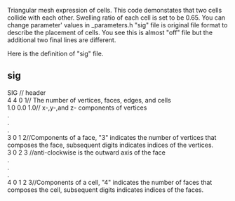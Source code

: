 Triangular mesh expression of cells.
This code demonstates that two cells collide with each other.
Swelling ratio of each cell is set to be 0.65.
You can change parameter' values in _parameters.h
"sig" file is original file format to describe the placement of cells.
You see this is almost "off" file but the additional two final lines are different.

Here is the definition of "sig" file.
## sig ##
SIG // header <br>
4 4 0 1// The number of vertices, faces, edges, and cells<br>
1.0 0.0 1.0// x-,y-,and z- components of vertices<br>
. <br>
.<br>
.<br>
3 0 1 2//Components of a face, "3" indicates the number of vertices that composes the face, subsequent digits indicates indices of the vertices.<br>
3 0 2 3 //anti-clockwise is the outward axis of the face<br>
.<br>
.<br>
.<br>
4 0 1 2 3//Components of a cell, "4" indicates the number of faces that composes the cell, subsequent digits indicates indices of the faces. <br>
